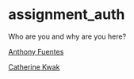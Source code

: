 assignment_auth
=====================

Who are you and why are you here?

[Anthony Fuentes](https://github.com/anthonyfuentes)

[Catherine Kwak](https://github.com/khopsickle)
